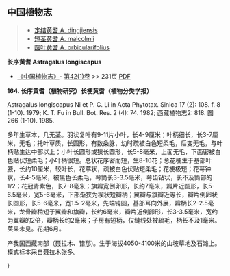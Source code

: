 
## 中国植物志

> * [定结黄耆  A.  dingjiensis](Astragalus-dingjiensis-定结黄耆.md)
> * [短茎黄耆  A.  malcolmii](Astragalus-malcolmii-短茎黄耆.md)
> * [圆叶黄耆  A.  orbicularifolius](Astragalus-orbicularifolius-圆叶黄耆.md)


**长序黄耆 Astragalus longiscapus**

* [《中国植物志》](http://www.iplant.cn/frps)- [第42(1)卷](http://www.iplant.cn/frps/vol/42(1)) >> 231页 [PDF](http://www.iplant.cn/frps/pdf/42(1)/231.pdf)


**164. 长序黄耆（植物研究）长梗黄耆（植物分类学报）**

Astragalus longiscapus Ni et P. C. Li in Acta Phytotax. Sinica 17 (2): 108. f. 8 (1-10). 1979; K. T. Fu in Bull. Bot. Res. 2 (4): 74. 1982; 西藏植物志2: 818. 图266 (1-10). 1985.

多年生草本，几无茎。羽状复叶有9-11片小叶，长4-9厘米；叶柄细长，长3-7厘米，无毛；托叶草质，长圆形，有数条脉，幼时疏被白色短柔毛，后变无毛，与叶柄贴生达中部以上；小叶长圆形或狭长圆形，长5-8毫米，上面无毛，下面密被白色贴伏短柔毛；小叶柄很短。总状花序密而短，生8-10花；总花梗生于基部叶腋，长约10厘米，较叶长，花葶状，疏被白色伏贴短柔毛；花梗极短；花萼钟状，长4-5毫米，被黑色长柔毛，萼筒长3-3.5毫米，萼齿钻状，长不及筒部的1/2；花冠青紫色，长7-8毫米；旗瓣宽倒卵形，长约7毫米，瓣片近圆形，长5-6.5毫米，宽5-6毫米，下部渐狭为楔状短瓣柄；翼瓣与旗瓣近等长，瓣片倒卵状长圆形，长5-6毫米，宽1.5-2毫米，先端钝圆，基部耳向外展，瓣柄长2-2.5毫米，龙骨瓣稍短于翼瓣和旗瓣，长约6毫米，瓣片近倒卵形，长3-3.5毫米，宽约为翼瓣的2倍，瓣柄长约2毫米；子房有短柄，仅缝线处被疏毛，柄长不及1毫米。荚果未见。花期6月。

产我国西藏南部（聂拉木、错那)。生于海拔4050-4100米的山坡草地及石滩上。模式标本采自聂拉木张多。

}